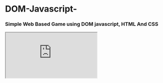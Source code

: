 # DOM-Javascript-
<h3>Simple Web Based Game using DOM javascript, HTML And CSS</h3>

<iframe src="https://haamzahm.github.io/DOM-Javascript/" title="Preview">
